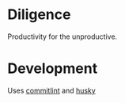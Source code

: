# Diligence

Productivity for the unproductive.

# Development

Uses [commitlint](https://commitlint.js.org/#/) and [husky](https://github.com/typicode/husky)

